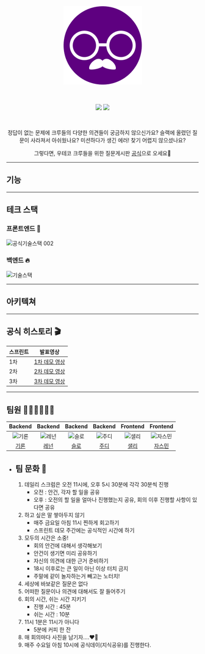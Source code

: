 <div align="center">

<img src="frontend/src/assets/gongseek.png" />

<br><br>
[<img src="https://img.shields.io/badge/-gongseek.site-purple?style=flat&logo=google-chrome&logoColor=white" />](https://gongseek.site) [<img src="https://img.shields.io/badge/github-wiki-blue?style=flat&logo=github&logoColor=181717"/>](https://github.com/woowacourse-teams/2022-gong-seek/wiki)

<br>

정답이 없는 문제에 크루들의 다양한 의견들이 궁금하지 않으신가요?
슬랙에 올렸던 질문이 사라져서 아쉬웠나요?
미션하다가 생긴 에러! 찾기 어렵지 않으셨나요?

그렇다면, 우테코 크루들을 위한 질문게시판 <a href="gongseek.site">공식</a>으로 오세요🤗

</div>

<hr>

## 기능


<hr>

## 테크 스택

### 프론트엔드 🌈
![공식기술스택 002](https://user-images.githubusercontent.com/60773373/194794503-34147348-c00a-40ab-b6d4-2327e6e453da.jpeg)



### 백엔드 🔥
![기술스택 ](https://user-images.githubusercontent.com/70756680/190581698-e61245a7-75fd-4d5c-923c-8fbca232887b.png)


<hr>

## 아키텍쳐

<hr>

## 공식 히스토리 🎬
|스프린트|발표영상|
|---|--------|
|1차| <a href="https://www.youtube.com/watch?v=REILvP6YXy4&t=7s">1차 데모 영상</a>|
|2차| <a href="https://www.youtube.com/watch?v=6fya54RMtzA&list=PLgXGHBqgT2TsWUA5puZimG3DDlJTd370Q&index=34">2차 데모 영상</a>|
|3차| <a href="https://www.youtube.com/watch?v=ZA48GkZuEYY&list=PLgXGHBqgT2TsWUA5puZimG3DDlJTd370Q&index=18">3차 데모 영상</a>|


<hr> 

## 팀원 👨‍👩‍👦‍👦👩‍👦

|                                         Backend                                          |                                         Backend                                          |                                         Backend                                          |                                         Backend                                         |                                        Frontend                                         |                                         Frontend                                          |
| :--------------------------------------------------------------------------------------: | :--------------------------------------------------------------------------------------: | :--------------------------------------------------------------------------------------: | :-------------------------------------------------------------------------------------: | :-------------------------------------------------------------------------------------: | :---------------------------------------------------------------------------------------: |
| <img src="https://avatars.githubusercontent.com/u/60054318?v=4" width=400px alt="기론"/> | <img src="https://avatars.githubusercontent.com/u/70756680?v=4" width=400px alt="레넌"/> | <img src="https://avatars.githubusercontent.com/u/46413629?v=4" width=400px alt="슬로"/> | <img src="https://avatars.githubusercontent.com/u/78091011?v=4" width=400px alt="주디"> | <img src="https://avatars.githubusercontent.com/u/60773373?v=4" width=400px alt="샐리"> | <img src="https://avatars.githubusercontent.com/u/85891751?v=4" width=400px alt="자스민"> |
|                           [기론](https://github.com/Gyuchool)                            |                            [레넌](https://github.com/brorae)                             |                            [슬로](https://github.com/hanull)                             |                           [주디](https://github.com/jurlring)                           |                           [샐리](https://github.com/liswktjs)                           |                         [자스민](https://github.com/hwangstar156)                         |

- ## 팀 문화 🌈
  1. 데일리 스크럼은 오전 11시에, 오후 5시 30분에 각각 30분씩 진행
     - 오전 : 안건, 각자 할 일을 공유
     - 오후 : 오전의 할 일을 얼마나 진행했는지 공유, 회의 이후 진행할 사항이 있다면 공유
  2. 하고 싶은 말 쌓아두지 않기
     - 매주 금요일 아침 11시 찐하게 회고하기
     - 스프린트 데모 주간에는 공식적인 시간에 하기
  3. 모두의 시간은 소중!
     - 회의 안건에 대해서 생각해보기
     - 안건이 생기면 미리 공유하기
     - 자신의 의견에 대한 근거 준비하기
     - 18시 이후로는 큰 일이 아닌 이상 터치 금지
     - 주말에 같이 놀자하는거 빼고는 노터치!
  4. 세상에 바보같은 질문은 없다
  5. 어떠한 질문이나 의견에 대해서도 잘 들어주기
  6. 회의 시간, 쉬는 시간 지키기
     - 진행 시간 : 45분
     - 쉬는 시간 : 10분
  7. 11시 1분은 11시가 아니다
     - 5분에 커피 한 잔
  8. 매 회의마다 사진을 남기자….❤️‍🔥
  9. 매주 수요일 아침 10시에 공식데이(지식공유)를 진행한다.
